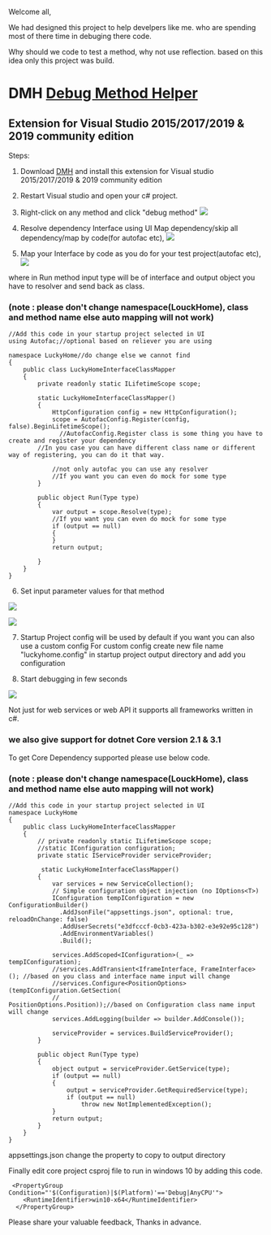 Welcome all,

We had designed this project to help develpers like me. 
who are spending most of there time in debuging there code.

Why should we code to test a method, 
why not use reflection. based on this idea only this project was build.

 
# DMH [Debug Method Helper](https://marketplace.visualstudio.com/items?itemName=BalajiPriya.DebugMethodHelper)

## Extension for Visual Studio 2015/2017/2019 & 2019 community edition 

Steps:
1. Download [DMH](https://marketplace.visualstudio.com/items?itemName=BalajiPriya.DebugMethodHelper) and install this extension for Visual studio 2015/2017/2019 & 2019 community edition
2. Restart Visual studio and open your c# project.
3. Right-click on any method and click "debug method"
![](/src/DMH.Net/help/image0.png)

4. Resolve dependency Interface using UI Map dependency/skip all dependency/map by code(for autofac etc),
![](/src/DMH.Net/help/image1.png)

5. Map your Interface by code as you do for your test project(autofac etc),
![](/src/DMH.Net/help/image2.png)

where in Run method input type will be of interface and output object you have to resolver and send back as class.

### (note : please don't change namespace(LouckHome), class and method name else auto mapping will not work)

```
//Add this code in your startup project selected in UI
using Autofac;//optional based on reliever you are using

namespace LuckyHome//do change else we cannot find
{
    public class LuckyHomeInterfaceClassMapper
    {
        private readonly static ILifetimeScope scope;

        static LuckyHomeInterfaceClassMapper()
        {
            HttpConfiguration config = new HttpConfiguration();
            scope = AutofacConfig.Register(config, false).BeginLifetimeScope();
	          //AutofacConfig.Register class is some thing you have to create and register your dependency
	    //In you case you can have different class name or different way of registering, you can do it that way.
	    
            //not only autofac you can use any resolver
            //If you want you can even do mock for some type
        }
		
        public object Run(Type type)
        {
            var output = scope.Resolve(type);
            //If you want you can even do mock for some type
            if (output == null)
            {
            }
            return output;

        }
    }
}
```
6. Set input parameter values for that method

![](src/DMH.Net/help/image3.png)

![](src/DMH.Net/help/image4.png)

7. Startup Project config will be used by default if you want you can also use a custom config
For custom config create new file name "luckyhome.config" in startup project output directory and add you configuration

8. Start debugging in few seconds

![](src/DMH.Net/help/image5.png)

Not just for web services or web API it supports all frameworks written in c#.

### we also give support for dotnet Core version 2.1 & 3.1

To get Core Dependency supported please use below code.

### (note : please don't change namespace(LouckHome), class and method name else auto mapping will not work)

```
//Add this code in your startup project selected in UI
namespace LuckyHome
{
    public class LuckyHomeInterfaceClassMapper
    {
        // private readonly static ILifetimeScope scope;
        //static IConfiguration configuration;
        private static IServiceProvider serviceProvider;
        
         static LuckyHomeInterfaceClassMapper()
        {
            var services = new ServiceCollection();
            // Simple configuration object injection (no IOptions<T>)
            IConfiguration tempIConfiguration = new ConfigurationBuilder()
              .AddJsonFile("appsettings.json", optional: true, reloadOnChange: false)
              .AddUserSecrets("e3dfcccf-0cb3-423a-b302-e3e92e95c128")
              .AddEnvironmentVariables()
              .Build();
            
            services.AddScoped<IConfiguration>(_ => tempIConfiguration);
            //services.AddTransient<IframeInterface, FrameInterface>(); //based on you class and interface name input will change
            //services.Configure<PositionOptions>(tempIConfiguration.GetSection(
            //                                        PositionOptions.Position));//based on Configuration class name input will change
            services.AddLogging(builder => builder.AddConsole());
            
            serviceProvider = services.BuildServiceProvider();
        }

        public object Run(Type type)
        {
            object output = serviceProvider.GetService(type);
            if (output == null)
            {
                output = serviceProvider.GetRequiredService(type);
                if (output == null)
                    throw new NotImplementedException();
            }
            return output;
        }
    }
}
```
appsettings.json change the property to copy to output directory

Finally edit core project csproj file to run in windows 10 by adding this code.
```
 <PropertyGroup Condition="'$(Configuration)|$(Platform)'=='Debug|AnyCPU'">
    <RuntimeIdentifier>win10-x64</RuntimeIdentifier>
  </PropertyGroup>
  ```
Please share your valuable feedback, 
Thanks in advance.
